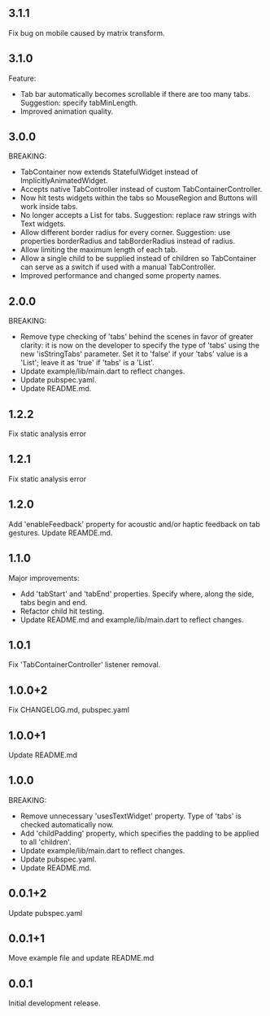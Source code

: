 ## 3.1.1

Fix bug on mobile caused by matrix transform.

## 3.1.0

Feature:
 - Tab bar automatically becomes scrollable if there are too many tabs. Suggestion: specify tabMinLength.
 - Improved animation quality.

## 3.0.0

BREAKING:
 - TabContainer now extends StatefulWidget instead of ImplicitlyAnimatedWidget.
 - Accepts native TabController instead of custom TabContainerController.
 - Now hit tests widgets within the tabs so MouseRegion and Buttons will work inside tabs.
 - No longer accepts a List<String> for tabs. Suggestion: replace raw strings with Text widgets.
 - Allow different border radius for every corner. Suggestion: use properties borderRadius and
tabBorderRadius instead of radius.
 - Allow limiting the maximum length of each tab.
 - Allow a single child to be supplied instead of children so TabContainer can serve as a switch
if used with a manual TabController.
 - Improved performance and changed some property names.

## 2.0.0

BREAKING:
 - Remove type checking of 'tabs' behind the scenes in favor of greater clarity: it is now on the 
developer to specify the type of 'tabs' using the new 'isStringTabs' parameter. Set it to 'false' 
if your 'tabs' value is a 'List<Widget>'; leave it as 'true' if 'tabs' is a 'List<String>'.
 - Update example/lib/main.dart to reflect changes.
 - Update pubspec.yaml.
 - Update README.md.

## 1.2.2

Fix static analysis error

## 1.2.1

Fix static analysis error

## 1.2.0

Add 'enableFeedback' property for acoustic and/or haptic feedback on tab gestures.
Update REAMDE.md.

## 1.1.0

Major improvements:
 - Add 'tabStart' and 'tabEnd' properties. Specify where, along the side, tabs begin and end.
 - Refactor child hit testing.
 - Update README.md and example/lib/main.dart to reflect changes.

## 1.0.1

Fix 'TabContainerController' listener removal.

## 1.0.0+2

Fix CHANGELOG.md, pubspec.yaml

## 1.0.0+1

Update README.md

## 1.0.0

BREAKING:
 - Remove unnecessary 'usesTextWidget' property. Type of 'tabs' is checked automatically now.
 - Add 'childPadding' property, which specifies the padding to be applied to all 'children'.
 - Update example/lib/main.dart to reflect changes.
 - Update pubspec.yaml.
 - Update README.md.

## 0.0.1+2

Update pubspec.yaml

## 0.0.1+1

Move example file and update README.md

## 0.0.1

Initial development release.
